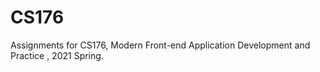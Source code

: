 # CS176
Assignments for CS176, Modern Front-end Application Development and Practice , 2021 Spring.
